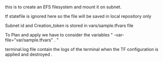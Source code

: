this is to create an EFS filesystem and mount it on subnet.

tf statefile is ignored here so the file will be saved in local repository only

Subnet id and Creation_token is stored in vars/sample.tfvars file 

To Plan and apply we have to consider the variables " -var-file="var/sample.tfvars" . "

terminal.log file contain the logs of the terminal when the TF configuration is applied and destroyed .
